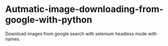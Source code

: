 # Autmatic-image-downloading-from-google-with-python
Download images from google search with selenium headless mode with names.
